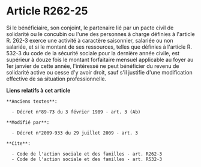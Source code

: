 # Article R262-25

Si le bénéficiaire, son conjoint, le partenaire lié par un pacte civil de solidarité ou le concubin ou l'une des personnes à
charge définies à l'article R. 262-3 exerce une activité à caractère saisonnier, salariée ou non salariée, et si le montant
de ses ressources, telles que définies à l'article R. 532-3 du code de la sécurité sociale pour la dernière année civile, est
supérieur à douze fois le montant forfaitaire mensuel applicable au foyer au 1er janvier de cette année, l'intéressé ne peut
bénéficier du revenu de solidarité active ou cesse d'y avoir droit, sauf s'il justifie d'une modification effective de sa
situation professionnelle.

**Liens relatifs à cet article**

	**Anciens textes**:

	  - Décret n°89-73 du 3 février 1989 - art. 3 (Ab)

	**Modifié par**:

	  - Décret n°2009-933 du 29 juillet 2009 - art. 3

	**Cite**:

	  - Code de l'action sociale et des familles - art. R262-3
	  - Code de l'action sociale et des familles - art. R532-3

